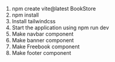 1) npm create vite@latest BookStore
2) npm install
3) Install tailwindcss
4) Start the application using npm run dev
5) Make navbar component
6) Make banner component
7) Make Freebook component
8) Make footer component
